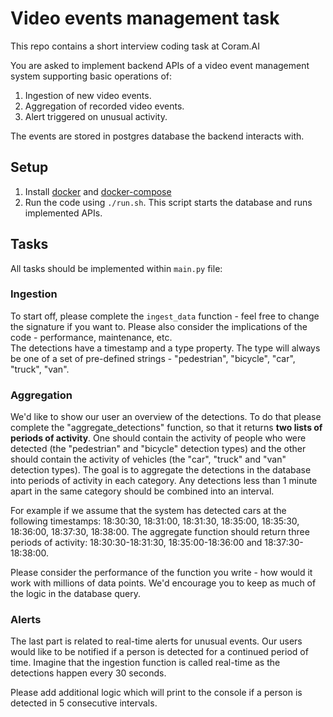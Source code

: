 # Video events management task

This repo contains a short interview coding task at Coram.AI

You are asked to implement backend APIs of a video event management system supporting basic operations of:
1. Ingestion of new video events.
2. Aggregation of recorded video events.
3. Alert triggered on unusual activity.

The events are stored in postgres database the backend interacts with.

## Setup
1. Install [docker](https://docs.docker.com/engine/install/) and [docker-compose](https://docs.docker.com/compose/install/)
2. Run the code using `./run.sh`. This script starts the database and runs implemented APIs.

## Tasks
All tasks should be implemented within `main.py` file:

### Ingestion
To start off, please complete the `ingest_data` function - feel free to change the signature if you want to. Please also consider the implications of the code - performance, maintenance, etc.  
The detections have a timestamp and a type property. The type will always be one of a set of pre-defined strings - "pedestrian", "bicycle", "car", "truck", "van".


### Aggregation
We'd like to show our user an overview of the detections. To do that please complete the "aggregate_detections" function, so that it returns **two lists of periods of activity**. One should contain the activity of people who were detected (the "pedestrian" and "bicycle" detection types) and the other should contain the activity of vehicles (the "car", "truck" and "van" detection types).
The goal is to aggregate the detections in the database into periods of activity in each category. Any detections less than 1 minute apart in the same category should be combined into an interval.

For example if we assume that the system has detected cars at the following timestamps: 18:30:30, 18:31:00, 18:31:30, 18:35:00, 18:35:30, 18:36:00, 18:37:30, 18:38:00. The aggregate function should return three periods of activity: 18:30:30-18:31:30, 18:35:00-18:36:00 and 18:37:30-18:38:00.

Please consider the performance of the function you write - how would it work with millions of data points. We'd encourage you to keep as much of the logic in the database query.


### Alerts
The last part is related to real-time alerts for unusual events. Our users would like to be notified if a person is detected for a continued period of time. Imagine that the ingestion function is called real-time as the detections happen every 30 seconds.

Please add additional logic which will print to the console if a person is detected in 5 consecutive intervals.
